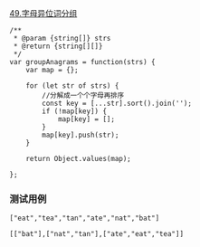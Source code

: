 [49.字母异位词分组](https://leetcode-cn.com/problems/group-anagrams/)

```
/**
 * @param {string[]} strs
 * @return {string[][]}
 */
var groupAnagrams = function(strs) {
    var map = {};
    
    for (let str of strs) {
        //分解成一个个字母再排序
        const key = [...str].sort().join('');
        if (!map[key]) {
            map[key] = [];
        }
        map[key].push(str);
    }
    
    return Object.values(map);

};

```

### 测试用例
```
["eat","tea","tan","ate","nat","bat"]

[["bat"],["nat","tan"],["ate","eat","tea"]]
```
